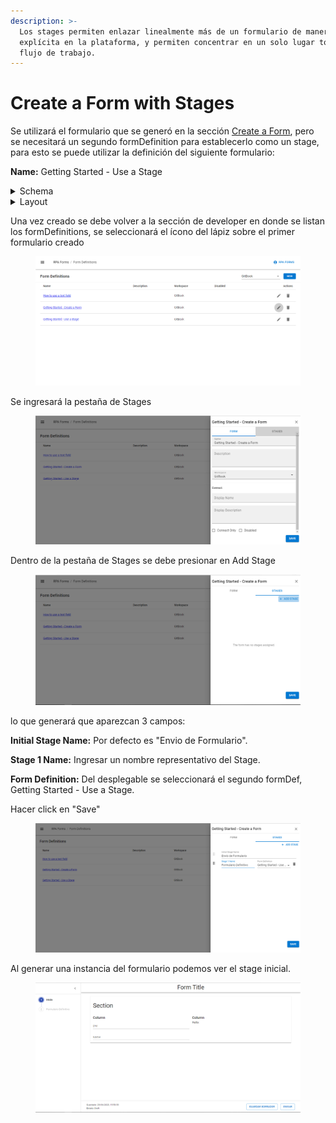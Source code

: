 ```yaml
---
description: >-
  Los stages permiten enlazar linealmente más de un formulario de manera
  explícita en la plataforma, y permiten concentrar en un solo lugar todo un
  flujo de trabajo.
---
```


# Create a Form with Stages

Se utilizará el formulario que se generó en la sección [Create a Form](../getting-started/create-a-form.md), pero se necesitará un segundo formDefinition para establecerlo como un stage, para esto se puede utilizar la definición del siguiente formulario:

**Name:** Getting Started - Use a Stage

<details>

<summary>Schema</summary>

{% code overflow="wrap" fullWidth="true" %}
```json
{
    "Foto_4x4": {
        "type": "attachment",
        "maxSizeMb": 100,
        "validationExpressions": [
            {
                "expression": "isEmpty(Foto_4x4)",
                "message": "Requerido"
            }
        ]
    },
    "CUIL": {
        "type": "text",
        "inputMask": "99-99999999-9",
        "validationExpressions": [
            {
                "expression": "isEmpty(CUIL)",
                "message": "Requerido"
            },
            {
                "expression": "not(isEmpty(CUIL))?size(filter([20,23,24,27,30,33,34],j(x)=x==substring(Ingresante.CUIL,1,3)))==0:false",
                "message": "Prefijo incorrecto"
            },
            {
                "expression": "substring(CUIL,4,12)!=DNI",
                "message": "CUIL Inválido"
            },
            {
                "expression": "(CUIL).length!=13",
                "message": "CUIL Inválido"
            }
        ]
    },
    "Celular": {
        "type": "text",
        "matches": {
            "regex": "^[0-9]+[ ][0-9]+$",
            "message": "Formato incorrecto"
        },
        "validationExpressions": [
            {
                "expression": "isEmpty(Ingresante.Celular)",
                "message": "Requerido"
            },
            {
                "expression": "(Ingresante.Celular).length<10",
                "message": "Número inválido"
            }
        ]
    },
    "AclaracionCelular": {
        "type": "text"
    },
    "Calle": {
        "validationExpressions": [
            {
                "expression": "isEmpty(Ingresante.Calle)",
                "message": "Requerido"
            }
        ],
        "type": "text"
    },
    "Altura": {
        "validationExpressions": [
            {
                "expression": "isEmpty(Ingresante.Altura)",
                "message": "Requerido"
            }
        ],
        "type": "text",
        "inputMask": "9999999"
    },
    "Piso": {
        "type": "text",
        "inputMask": "999"
    },
    "Depto": {
        "type": "text"
    },
    "Localidad": {
        "validationExpressions": [
            {
                "expression": "isEmpty(Ingresante.Localidad)",
                "message": "Requerido"
            }
        ],
        "type": "text"
    },
    "Provincia": {
        "validationExpressions": [
            {
                "expression": "isEmpty(Ingresante.Provincia)",
                "message": "Requerido"
            }
        ],
        "type": "select",
        "options": [
            {
                "value": "Buenos Aires"
            },
            {
                "value": "CABA"
            },
            {
                "value": "Catamarca"
            },
            {
                "value": "Chaco"
            },
            {
                "value": "Chubut"
            },
            {
                "value": "Córdoba"
            },
            {
                "value": "Corrientes"
            },
            {
                "value": "Entre Ríos"
            },
            {
                "value": "Formosa"
            },
            {
                "value": "Jujuy"
            },
            {
                "value": "La Pampa"
            },
            {
                "value": "La Rioja"
            },
            {
                "value": "Mendoza"
            },
            {
                "value": "Misiones"
            },
            {
                "value": "Neuquén"
            },
            {
                "value": "Río Negro"
            },
            {
                "value": "Salta"
            },
            {
                "value": "San Juan"
            },
            {
                "value": "San Luis"
            },
            {
                "value": "Santa Cruz"
            },
            {
                "value": "Santa Fe"
            },
            {
                "value": "Santiago del Estero"
            },
            {
                "value": "Tierra del Fuego"
            },
            {
                "value": "Tucumán"
            }
        ]
    },
    "CuentaBancaria": {
        "type": "options",
        "options": [
            {
                "value": "Si"
            },
            {
                "value": "No"
            }
        ],
        "validationExpressions": [
            {
                "expression": "isEmpty(CuentaBancaria)",
                "message": "Requerido"
            }
        ]
    },
    "Constancia_de_CBU": {
        "type": "attachment",
        "maxSizeMb": 10,
        "validationExpressions": [
            {
                "expression": "and(CuentaBancaria=='Si', isEmpty(Constancia_de_CBU))",
                "message": "Requerido"
            }
        ]
    }
}
```
{% endcode %}

</details>

<details>

<summary>Layout</summary>

{% code overflow="wrap" fullWidth="true" %}
```json
{
	"spacing": 2,
	"header": {
		"elements": [
			{
				"type": "column",
				"size": 4,
				"verticalAlign": "center",
				"elements": [
					{
						"type": "text",
						"label": "Documento de Ingreso",
						"align": "center",
						"weight": "bold",
						"size": 12
					}
				]
			}
		]
	},
	"elements": [
		{
			"type": "section",
			"title": "Ingresante",
			"elements": [
				{
					"type": "column",
					"size": 12,
					"elements": [
						{
							"type": "field",
							"name": "Foto_4x4",
							"label": "Foto 4x4",
							"size": 4
						}
					]
				},
				{
					"type": "column",
					"size": 12,
					"elements": [
						{
							"type": "field",
							"name": "CUIL",
							"size": 4
						},
						{
							"type": "field",
							"name": "Celular",
							"label": "Celular",
							"size": 4
						},
						{
							"type": "text",
							"style": "italic",
							"verticalAlign": "center",
							"label": "Ingresar código de área y número separados por un espacio según el ejemplo: 011 12345678",
							"size": 4
						}
					]
				},
				{
					"type": "text",
					"label": "Domicilio",
					"size": 12,
					"margin": "25px 0px 0px 0px"
				},
				{
					"type": "column",
					"size": 12,
					"elements": [
						{
							"type": "field",
							"name": "Calle",
							"size": 3
						},
						{
							"type": "field",
							"name": "Altura",
							"size": 1
						},
						{
							"type": "field",
							"name": "Piso",
							"size": 1
						},
						{
							"type": "field",
							"name": "Depto",
							"size": 1
						},
						{
							"type": "field",
							"name": "Localidad",
							"size": 2
						},
						{
							"type": "field",
							"name": "Provincia",
							"size": 4
						}
					]
				},
				{
					"type": "text",
					"label": "Cuenta Bancaria",
					"textVariant": "h6",
					"size": 12,
					"margin": "25px 0px 0px 0px"
				},
				{
					"type": "column",
					"size": 12,
					"elements": [
						{
							"type": "field",
							"name": "CuentaBancaria",
							"label": "Posee cuenta bancaria",
							"size": 4
						},
						{
							"type": "field",
							"name": "Constancia_de_CBU",
							"visibility": "CuentaBancaria=='Si'",
							"label": "Constancia CBU",
							"size": 4
						},
						{
							"type": "text",
							"visibility": "CuentaBancaria=='Si'",
							"style": "italic",
							"verticalAlign": "center",
							"label": "En la constancia de CBU deben figurar legibles los 22 dígitos, el banco, su nombre y apellido y/o DNI/CUIL",
							"size": 4
						}
					]
				}
			]
		}
	]
}
```
{% endcode %}

</details>

Una vez creado se debe volver a la sección de developer en donde se listan los formDefinitions, se seleccionará el ícono del lápiz sobre el primer formulario creado&#x20;

<figure><img src="../../.gitbook/assets/image (17).png" alt=""><figcaption></figcaption></figure>

Se ingresará la pestaña de Stages

<figure><img src="../../.gitbook/assets/image (12).png" alt=""><figcaption></figcaption></figure>

Dentro de la pestaña de Stages se debe presionar en Add Stage

<figure><img src="../../.gitbook/assets/image (7) (1).png" alt=""><figcaption></figcaption></figure>

lo que generará que aparezcan 3 campos:

**Initial Stage Name:** Por defecto es "Envio de Formulario".

**Stage 1 Name:** Ingresar un nombre representativo del Stage.

**Form Definition:** Del desplegable se seleccionará el segundo formDef, Getting Started - Use a Stage.

Hacer click en "Save"

<figure><img src="../../.gitbook/assets/image (4) (1).png" alt=""><figcaption></figcaption></figure>

Al generar una instancia del formulario podemos ver el stage inicial.

<figure><img src="../../.gitbook/assets/image (22).png" alt=""><figcaption></figcaption></figure>
